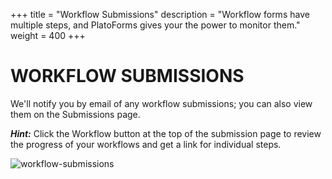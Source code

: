 +++
title = "Workflow Submissions"
description = "Workflow forms have multiple steps, and PlatoForms gives your the power to monitor them."
weight = 400
+++

# WORKFLOW SUBMISSIONS

We'll notify you by email of any workflow submissions; you can also view them on the Submissions page. 

***Hint:*** Click the Workflow button at the top of the submission page to review the progress of your workflows and get a link for individual steps.



![workflow-submissions](/images/workflow-submissions.png)